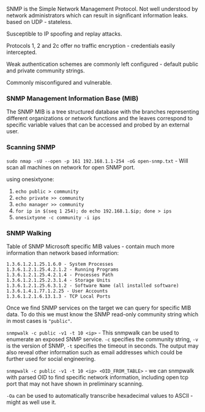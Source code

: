 
SNMP is the Simple Network Management Protocol. Not well understood by network administrators which can result in significant information leaks. based on UDP - stateless. 

Susceptible to IP spoofing and replay attacks.

Protocols 1, 2 and 2c offer no traffic encryption - credentials easily intercepted.

Weak authentication schemes are commonly left configured - default public and private community strings.

Commonly misconfigured and vulnerable.

### SNMP Management Information Base (MIB)

The SNMP MIB is a tree structured database with the branches representing different organizations or network functions and the leaves correspond to specific variable values that can be accessed and probed by an external user.

### Scanning SNMP

`sudo nmap -sU --open -p 161 192.168.1.1-254 -oG open-snmp.txt` - Will scan all machines on network for open SNMP port.

using onesixtyone:

1. `echo public > community`
2. `echo private >> community`
3. `echo manager >> community`
4. `for ip in $(seq 1 254); do echo 192.168.1.$ip; done > ips`
5. `onesixtyone -c community -i ips`

### SNMP Walking

Table of SNMP Microsoft specific MIB values - contain much more information than network based information:

```
1.3.6.1.2.1.25.1.6.0 - System Processes 
1.3.6.1.2.1.25.4.2.1.2 - Running Programs
1.3.6.1.2.1.25.4.2.1.4 - Processes Path
1.3.6.1.2.1.25.2.3.1.4 - Storage Units
1.3.6.1.2.1.25.6.3.1.2 - Software Name (all installed software)
1.3.6.1.4.1.77.1.2.25 - User Accounts
1.3.6.1.2.1.6.13.1.3 - TCP Local Ports 
```

Once we find SNMP services on the target we can query for specific MIB data.
To do this we must know the SNMP read-only community string which in most cases is `"public"`.

`snmpwalk -c public -v1 -t 10 <ip>` - This snmpwalk can be used to enumerate an exposed SNMP service. `-c` specifies the community string, `-v` is the version of SNMP, `-t` specifies the timeout in seconds. The output may also reveal other information such as email addresses which could be further used for social engineering.

`snmpwalk -c public -v1 -t 10 <ip> <OID_FROM_TABLE>` - we can snmpwalk with parsed OID to find specific network information, including open tcp port that may not have shown in preliminary scanning.

`-Oa` can be used to automatically transcribe hexadecimal values to ASCII - might as well use it.



